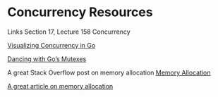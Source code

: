 # Concurrency Resources

Links
Section 17, Lecture 158
Concurrency

[Visualizing Concurrency in Go](http://divan.github.io/posts/go_concurrency_visualize/)
 
[Dancing with Go’s Mutexes](https://medium.com/@deckarep/dancing-with-go-s-mutexes-92407ae927bf#.wjr1u2xjm)

A great Stack Overflow post on memory allocation
[Memory Allocation](http://stackoverflow.com/questions/34197248/how-can-i-store-reference-to-the-result-of-an-operation-in-go)

[A great article on memory allocation](http://golangtutorials.blogspot.ae/2011/06/memory-variables-in-memory-and-pointers.html)
